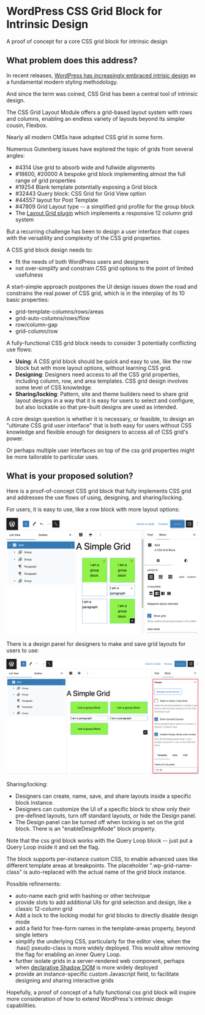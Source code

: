 # WordPress CSS Grid Block for Intrinsic Design

A proof of concept for a core CSS grid block for intrinsic design

## What problem does this address?

In recent releases, [WordPress has increasingly embraced intrisic design](https://developer.wordpress.org/news/2023/02/intrinsic-design-theming-and-rethinking-how-to-design-with-wordpress/) as a fundamental modern styling methodology.

And since the term was coined, CSS Grid has been a central tool of intrinsic design.

The CSS Grid Layout Module offers a grid-based layout system with rows and columns, enabling an endless variety of layouts beyond its simpler cousin, Flexbox. 

Nearly all modern CMSs have adopted CSS grid in some form.

Numerous Gutenberg issues have explored the topic of grids from several angles:

- #4314 Use grid to absorb wide and fullwide alignments
- #18600, #20000 A bespoke grid block implementing almost the full range of grid properties 
- #19254 Blank template potentially exposing a Grid block
- #32443 Query block: CSS Grid for Grid View option
- #44557 layout for Post Template
- #47809 Grid Layout type -- a simplified grid profile for the group block
- The [Layout Grid plugin](https://wordpress.org/plugins/layout-grid/) which implements a responsive 12 column grid system

But a recurring challenge has been to design a user interface that copes with the versatility and complexity of the CSS grid properties.

A CSS grid block design needs to:

- fit the needs of both WordPress users and designers 
- not over-simplify and constrain CSS grid options to the point of limited usefulness

A start-simple approach postpones the UI design issues down the road and constrains the real power of CSS grid, which is in the interplay of its 10 basic properties:

- grid-template-columns/rows/areas
- grid-auto-columns/rows/flow
- row/column-gap
- grid-column/row

A fully-functional CSS grid block needs to consider 3 potentially conflicting use flows:

- **Using**: A CSS grid block should be quick and easy to use, like the row block but with more layout options, without learning CSS grid.
- **Designing**: Designers need access to all the CSS grid properties, including column, row, and area templates. CSS grid design involves some level of CSS knowledge.
- **Sharing/locking**: Pattern, site and theme builders need to share grid layout designs in a way that it is easy for users to select and configure, but also lockable so that pre-built designs are used as intended.

A core design question is whether it is necessary, or feasible, to design an "ultimate CSS grid user interface" that is both easy for users without CSS knowledge and flexible enough for designers to access all of CSS grid's power. 

Or perhaps multiple user interfaces on top of the css grid properties might be more tailorable to particular uses.

## What is your proposed solution?

Here is a proof-of-concept CSS grid block that fully implements CSS grid and addresses the use flows of using, designing, and sharing/locking.

For users, it is easy to use, like a row block with more layout options:

![CSS Grid block](./docs/css-grid-block.png)

There is a design panel for designers to make and save grid layouts for users to use:

![CSS Grid block design panel](./docs/css-grid-design-panel.png)

Sharing/locking:

- Designers can create, name, save, and share layouts inside a specific block instance. 
- Designers can customize the UI of a specific block to show only their pre-defined layouts, turn off standard layouts, or hide the Design panel.
- The Design panel can be turned off when locking is set on the grid block. There is an "enableDesignMode" block property.

Note that the css grid block works with the Query Loop block -- just put a Query Loop inside it and set the flag.

The block supports per-instance custom CSS, to enable advanced uses like different template areas at breakpoints. The placeholder ".wp-grid-name-class" is auto-replaced with the actual name of the grid block instance. 

Possible refinements:

- auto-name each grid with hashing or other technique
- provide slots to add additional UIs for grid selection and design, like a classic 12-column grid
- Add a lock to the locking modal for grid blocks to directly disable design mode
- add a field for free-form names in the template-areas property, beyond single letters
- simplify the underlying CSS, particularly for the editor view, when the :has() pseudo-class is more widely deployed. This would allow removing the flag for enabling an inner Query Loop.
- further isolate grids in a server-rendered web component, perhaps when [declarative Shadow DOM](https://developer.chrome.com/en/articles/declarative-shadow-dom/) is more widely deployed
- provide an instance-specific custom Javascript field, to facilitate designing  and sharing interactive grids

Hopefully, a proof of concept of a fully functional css grid block will inspire more consideration of how to extend WordPress's intrinsic design capabilities.